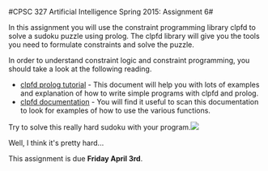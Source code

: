 #CPSC 327 Artificial Intelligence Spring 2015: Assignment 6#

In this assignment you will use the constraint programming library clpfd to solve a sudoku puzzle using prolog.  The clpfd library will give you the tools you need to formulate constraints and solve the puzzle.

In order to understand constraint logic and constraint programming, you should take a look at the following reading.

- [clpfd prolog tutorial](http://www.pathwayslms.com/swipltuts/clpfd/clpfd.html) - This document will help you with lots of examples and explanation of how to write simple programs with clpfd and prolog.  
- [clpfd documentation](http://www.swi-prolog.org/man/clpfd.html) - You will find it useful to scan this documentation to look for examples of how to use the various functions.

Try to solve this really hard sudoku with your program.![](http://i.imgur.com/nHt5S.jpg)

Well, I think it's pretty hard...

This assignment is due **Friday April 3rd**.